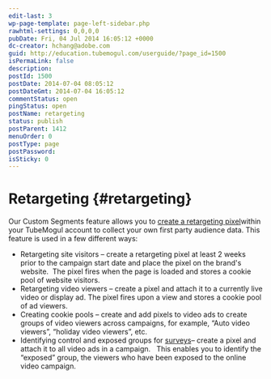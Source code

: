 ```yaml
---
edit-last: 3
wp-page-template: page-left-sidebar.php
rawhtml-settings: 0,0,0,0
pubDate: Fri, 04 Jul 2014 16:05:12 +0000
dc-creator: hchang@adobe.com
guid: http://education.tubemogul.com/userguide/?page_id=1500
isPermaLink: false
description: 
postId: 1500
postDate: 2014-07-04 08:05:12
postDateGmt: 2014-07-04 16:05:12
commentStatus: open
pingStatus: open
postName: retargeting
status: publish
postParent: 1412
menuOrder: 0
postType: page
postPassword: 
isSticky: 0
---
```


# Retargeting {#retargeting}

Our Custom Segments feature allows you to [create a retargeting pixel](retargeting-pixel-setup/user-guideplanningtargetingretargetingretargeting-pixel-setup.md)within your TubeMogul account to collect your own first party audience data. This feature is used in a few different ways:

* Retargeting site visitors&nbsp;– create a retargeting pixel at least 2 weeks prior to the campaign start date and place the pixel on the brand's website.&nbsp; The pixel fires when the page is loaded and stores a cookie pool of website visitors.
* Retargeting video viewers&nbsp;– create a pixel and attach it to a currently live video or display ad. The pixel fires upon a view and stores a cookie pool of ad viewers.
* Creating cookie pools&nbsp;– create and add pixels to video ads to create groups of video viewers across campaigns, for example, “Auto video viewers”, “holiday video viewers”, etc.
* Identifying control and exposed groups for [surveys](../user-guide/planning/brandsights/user-guideplanningbrandsights.md)– create a pixel and attach it to all video ads in a campaign.&nbsp;&nbsp; This enables you to identify the “exposed” group, the viewers who have been exposed to the online video campaign.

